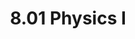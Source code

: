 ---
title: "8.01 Physics I"
rating: "★★★★☆"
units: "12"
number: "8.01"
course-name: "Physics I"
semester: "Freshman Fall - 2013"
---